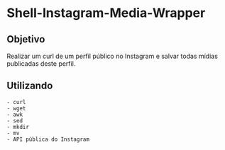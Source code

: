# Shell-Instagram-Media-Wrapper

## Objetivo
Realizar um curl de um perfil público no Instagram e salvar todas mídias publicadas deste perfil.

## Utilizando
	- curl
	- wget
	- awk
	- sed
	- mkdir
	- mv
	- API pública do Instagram